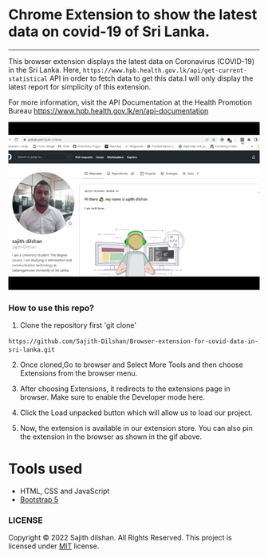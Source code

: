 Chrome Extension to show the latest data on covid-19 of Sri Lanka.
======

<hr>

This browser extension displays the latest data on Coronavirus (COVID-19) in the Sri Lanka. Here, ``https://www.hpb.health.gov.lk/api/get-current-statistical`` API in order to fetch data to get this data.I will only display the latest report for simplicity of this extension.

For more information, visit the API Documentation at the Health Promotion Bureau
https://www.hpb.health.gov.lk/en/api-documentation

![Alt text](img.gif)

### How to use this repo?

1. Clone the repository first  'git clone'

``https://github.com/Sajith-Dilshan/Browser-extension-for-covid-data-in-sri-lanka.git``

2. Once cloned,Go to browser and Select More Tools and then choose Extensions from the browser menu.

3. After choosing Extensions, it redirects to the extensions page in browser. Make sure to enable the Developer mode here.

4. Click the Load unpacked button which will allow us to load our project.

5. Now, the extension is available in our extension store. You can also pin the extension in the browser as shown in the gif above.



# Tools used #
* HTML, CSS and JavaScript
* [Bootstrap 5](https://getbootstrap.com/docs/5.0/getting-started/introduction/)




### LICENSE
Copyright © 2022 Sajith dilshan. All Rights Reserved.
This project is licensed under [MIT](LICENSE.txt) license.
